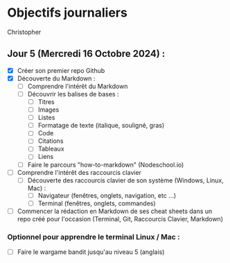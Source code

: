# Objectifs journaliers

Christopher

## Jour 5 (Mercredi 16 Octobre 2024) :

- [x] Créer son premier repo Github
- [x] Découverte du Markdown :
  - [ ] Comprendre l'intérêt du Markdown
  - [ ] Découvrir les balises de bases :
    - [ ] Titres
    - [ ] Images
    - [ ] Listes
    - [ ] Formatage de texte (italique, souligné, gras)
    - [ ] Code
    - [ ] Citations
    - [ ] Tableaux
    - [ ] Liens
  - [ ] Faire le parcours "how-to-markdown" (Nodeschool.io)
- [ ] Comprendre l'intérêt des raccourcis clavier
  - [ ] Découverte des raccourcis clavier de son système (Windows, Linux, Mac) :
    - [ ] Navigateur (fenêtres, onglets, navigation, etc …)
    - [ ] Terminal (fenêtres, onglets, commandes)
- [ ] Commencer la rédaction en Markdown de ses cheat sheets dans un repo créé pour l'occasion (Terminal, Git, Raccourcis Clavier, Markdown)

### Optionnel pour apprendre le terminal Linux / Mac :

- [ ] Faire le wargame bandit jusqu'au niveau 5 (anglais)
